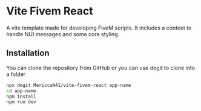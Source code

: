 # Vite Fivem React

A vite template made for developing FiveM scripts. It includes a context to handle NUI messages and some core styling.

## Installation

You can clone the repository from GitHub or you can use degit to clone into a folder

```sh
npx degit MericcaN41/vite-fivem-react app-name
cd app-name
npm install
npm run dev
```